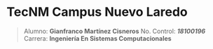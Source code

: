 # TecNM Campus Nuevo Laredo

> Alumno: **Gianfranco Martínez Cisneros** 
> No. Control: ***18100196*** 
> Carrera: **Ingeniería En Sistemas Computacionales** 